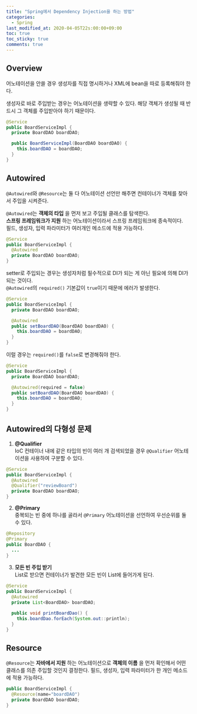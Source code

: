 ```yaml
---
title: "Spring에서 Dependency Injection을 하는 방법"
categories:
  - Spring
last_modified_at: 2020-04-05T22s:00:00+09:00
toc: true
toc_sticky: true
comments: true
---
```

## Overview
어노테이션을 안쓸 경우 생성자를 직접 명시하거나 XML에 bean을 따로 등록해줘야 한다.     

생성자로 바로 주입받는 경우는 어노테이션을 생략할 수 있다.
해당 객체가 생성될 때 반드시 그 객체를 주입받아야 하기 때문이다.    
```java
@Service
public BoardServiceImpl {
  private BoardDAO boardDAO;

  public BoardServiceImpl(BoardDAO boardDAO) {
    this.boardDAO = boardDAO;
  }
}
```

## Autowired
`@Autowired`와 `@Resource`는 둘 다 어노테이션 선언만 해주면 컨테이너가 객체를 찾아서 주입을 시켜준다.      

`@Autowired`는 **객체의 타입** 을 먼저 보고 주입될 클래스를 탐색한다.       
**스프링 프레임워크가 지원** 하는 어노테이션이라서 스프링 프레임워크에 종속적이다.      
필드, 생성자, 입력 파라미터가 여러개인 메소드에 적용 가능하다.       

```java
@Service
public BoardServiceImpl {
  @Autowired
  private BoardDAO boardDAO;
}
```

setter로 주입되는 경우는 생성자처럼 필수적으로 DI가 되는 게 아닌 필요에 의해 DI가 되는 것이다.       
`@Autowired`의 `required()` 기본값이 `true`이기 때문에 에러가 발생한다.     
```java
@Service
public BoardServiceImpl {
  private BoardDAO boardDAO;

  @Autowired
  public setBoardDAO(BoardDAO boardDAO) {
    this.boardDAO = boardDAO;
  }
}
```

이럴 경우는 `required()`를 `false`로 변경해줘야 한다.         
```java
@Service
public BoardServiceImpl {
  private BoardDAO boardDAO;

  @Autowired(required = false)
  public setBoardDAO(BoardDAO boardDAO) {
    this.boardDAO = boardDAO;
  }
}
```

## Autowired의 다형성 문제
1. **@Qualifier**   
IoC 컨테이너 내에 같은 타입의 빈이 여러 개 검색되었을 경우 `@Qualifier` 어노테이션을 사용하여 구분할 수 있다.          
```java
@Service
public BoardServiceImpl {
  @Autowired
  @Qualifier("reviewBoard")
  private BoardDAO boardDAO;
}
```

2. **@Primary**    
중복되는 빈 중에 하나를 골라서 `@Primary` 어노테이션을 선언하여 우선순위를 둘 수 있다.       
```java
@Repository
@Primary
public BoardDAO {
  ...
}
```

3. **모든 빈 주입 받기**    
List로 받으면 컨테이너가 발견한 모든 빈이 List에 들어가게 된다.    
```java
@Service
public BoardServiceImpl {
  @Autowired
  private List<BoardDAO> boardDAO;

  public void printBoardDao() {
    this.boardDao.forEach(System.out::println);
  }
}
```

## Resource
`@Resource`는 **자바에서 지원** 하는 어노테이션으로 **객체의 이름** 을 먼저 확인해서 어떤 클래스를 의존 주입할 것인지 결정한다. 필드, 생성자, 입력 파라미터가 한 개인 메소드에 적용 가능하다.    

```java
public BoardServiceImpl {
  @Resource(name="boardDAO")
  private BoardDAO boardDAO;
}
```
